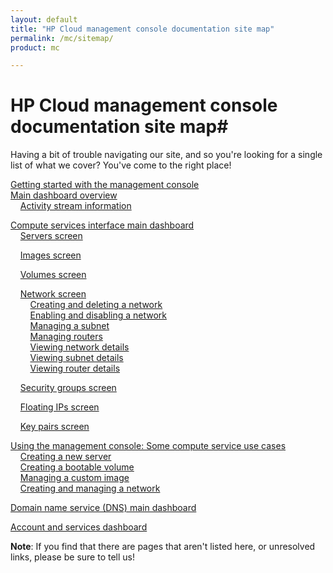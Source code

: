 ```yaml
---
layout: default
title: "HP Cloud management console documentation site map"
permalink: /mc/sitemap/
product: mc

---
```

# HP Cloud management console documentation site map#

Having a bit of trouble navigating our site, and so you're looking for a single list of what we cover?  You've come to the right place!

[Getting started with the management console](/mc/)<br> 
[Main dashboard overview](/mc/dashboard/)  <br>
&nbsp;&nbsp;&nbsp;&nbsp;[Activity stream information](/activity-stream/) <br>

[Compute services interface main dashboard](/mc/compute/)<br>
&nbsp;&nbsp;&nbsp;&nbsp;[Servers screen](/mc/compute/servers/)  <br>
<!--&nbsp;&nbsp;&nbsp;&nbsp;&nbsp;&nbsp;&nbsp;&nbsp;[Creating a new server from an image](/mc/compute/server/)<br>
&nbsp;&nbsp;&nbsp;&nbsp;&nbsp;&nbsp;&nbsp;&nbsp;[Creating a new server from a bootable volume (using block storage)](mc/compute/server/)<br>
&nbsp;&nbsp;&nbsp;&nbsp;&nbsp;&nbsp;&nbsp;&nbsp;[Applying a filter](/mc/compute/server/) <br>
&nbsp;&nbsp;&nbsp;&nbsp;&nbsp;&nbsp;&nbsp;&nbsp;[Displaying server details](/mc/compute/server/)<br>
&nbsp;&nbsp;&nbsp;&nbsp;&nbsp;&nbsp;&nbsp;&nbsp;[Viewing the console log](/mc/compute/server/)<br>
&nbsp;&nbsp;&nbsp;&nbsp;&nbsp;&nbsp;&nbsp;&nbsp;[Connecting to a server](/mc/compute/server/)<br>
&nbsp;&nbsp;&nbsp;&nbsp;&nbsp;&nbsp;&nbsp;&nbsp;[Rebooting a server](/mc/compute/server/)<br>
&nbsp;&nbsp;&nbsp;&nbsp;&nbsp;&nbsp;&nbsp;&nbsp;[Rebuilding a server](/mc/compute/server/)<br>
&nbsp;&nbsp;&nbsp;&nbsp;&nbsp;&nbsp;&nbsp;&nbsp;[Terminating a server](/mc/compute/server/)<br>-->
&nbsp;&nbsp;&nbsp;&nbsp;[Images screen](/mc/compute/images/) <br>
<!--&nbsp;&nbsp;&nbsp;&nbsp;&nbsp;&nbsp;&nbsp;&nbsp;[Creating and deleting an image]() <br>-->
&nbsp;&nbsp;&nbsp;&nbsp;[Volumes screen](/mc/compute/volumes/)<br>
<!--&nbsp;&nbsp;&nbsp;&nbsp;&nbsp;&nbsp;&nbsp;&nbsp;[Creating and deleting a volume]()<br>
&nbsp;&nbsp;&nbsp;&nbsp;&nbsp;&nbsp;&nbsp;&nbsp;[Cloning a new volume from an existing snapshot]()<br>
&nbsp;&nbsp;&nbsp;&nbsp;&nbsp;&nbsp;&nbsp;&nbsp;[Creating a bootable volume from an existing image]()<br>-->
&nbsp;&nbsp;&nbsp;&nbsp;[Network screen](/mc/compute/networks/)  <br>
&nbsp;&nbsp;&nbsp;&nbsp;&nbsp;&nbsp;&nbsp;&nbsp;[Creating and deleting a network](/mc/compute/networks/create-network/) <br> 
&nbsp;&nbsp;&nbsp;&nbsp;&nbsp;&nbsp;&nbsp;&nbsp;[Enabling and disabling a network](/mc/compute/networks/enable-network/) <br> 
&nbsp;&nbsp;&nbsp;&nbsp;&nbsp;&nbsp;&nbsp;&nbsp;[Managing a subnet](/mc/compute/networks/manage-subnet/)  <br>
&nbsp;&nbsp;&nbsp;&nbsp;&nbsp;&nbsp;&nbsp;&nbsp;[Managing routers](/mc/compute/networks/manage-routers/) <br>
&nbsp;&nbsp;&nbsp;&nbsp;&nbsp;&nbsp;&nbsp;&nbsp;[Viewing network details](/mc/compute/networks/view-network/) <br>
&nbsp;&nbsp;&nbsp;&nbsp;&nbsp;&nbsp;&nbsp;&nbsp;[Viewing subnet details](/mc/compute/networks/view-subnet/) <br>
&nbsp;&nbsp;&nbsp;&nbsp;&nbsp;&nbsp;&nbsp;&nbsp;[Viewing router details](/mc/compute/networks/view-router/) <br>
<!-- &nbsp;&nbsp;&nbsp;&nbsp;&nbsp;&nbsp;&nbsp;&nbsp;[Understanding network system messages](/mc/compute/networks/sys-messages/) <br> -->
&nbsp;&nbsp;&nbsp;&nbsp;[Security groups screen](/mc/compute/security-groups/) <!-- basic screen functions here such as selecting a project, listing security groups, etc.? --> <br>
<!--&nbsp;&nbsp;&nbsp;&nbsp;&nbsp;&nbsp;&nbsp;&nbsp;[Adding and removing a security group]()<br>
&nbsp;&nbsp;&nbsp;&nbsp;&nbsp;&nbsp;&nbsp;&nbsp;[Creating and deleting a security group rule]()<br> -->
&nbsp;&nbsp;&nbsp;&nbsp;[Floating IPs screen](/mc/compute/floating-ips/) <!-- basic screen functions here such as selecting a project --> <br>
<!--&nbsp;&nbsp;&nbsp;&nbsp;&nbsp;&nbsp;&nbsp;&nbsp;[Connecting to a server]()<br>
&nbsp;&nbsp;&nbsp;&nbsp;&nbsp;&nbsp;&nbsp;&nbsp;[Allocating and deallocating an IP address]()<br>
&nbsp;&nbsp;&nbsp;&nbsp;&nbsp;&nbsp;&nbsp;&nbsp;[Attaching and detatching an IP address to your server]()<br>-->
&nbsp;&nbsp;&nbsp;&nbsp;[Key pairs screen](/mc/compute/key-pairs/)<br>
<!--&nbsp;&nbsp;&nbsp;&nbsp;&nbsp;&nbsp;&nbsp;&nbsp;[Adding and deleting a key pair]() <br>-->
[Using the management console: Some compute service use cases](/mc/compute/using/) <br>
&nbsp;&nbsp;&nbsp;&nbsp;[Creating a new server]() <br>
&nbsp;&nbsp;&nbsp;&nbsp;[Creating a bootable volume]() <br>
&nbsp;&nbsp;&nbsp;&nbsp;[Managing a custom image]() <br>
&nbsp;&nbsp;&nbsp;&nbsp;[Creating and managing a network]() <br>

<!-- [Object storage services main dashboard](/mc/object-storage/)<br>
&nbsp;&nbsp;&nbsp;&nbsp;[Containers screen]() <br>
&nbsp;&nbsp;&nbsp;&nbsp;&nbsp;&nbsp;&nbsp;&nbsp;[Creating and deleting a public container]() <br> 
&nbsp;&nbsp;&nbsp;&nbsp;&nbsp;&nbsp;&nbsp;&nbsp;[Creating and deleting a private container]() < <br>
&nbsp;&nbsp;&nbsp;&nbsp;[Container details screen]()  <br>
&nbsp;&nbsp;&nbsp;&nbsp;&nbsp;&nbsp;&nbsp;&nbsp;[Enabling and disabling CDN functionality]() <br>
&nbsp;&nbsp;&nbsp;&nbsp;&nbsp;&nbsp;&nbsp;&nbsp;[Changing container state between public and private]() <br>
&nbsp;&nbsp;&nbsp;&nbsp;&nbsp;&nbsp;&nbsp;&nbsp;[Browsing container objects]() <br>
&nbsp;&nbsp;&nbsp;&nbsp;[Object storage details screen]() <br> 
&nbsp;&nbsp;&nbsp;&nbsp;&nbsp;&nbsp;&nbsp;&nbsp;[Navigating the storage repository](blah) <br>
&nbsp;&nbsp;&nbsp;&nbsp;&nbsp;&nbsp;&nbsp;&nbsp;[Uploading objects]() <br>
&nbsp;&nbsp;&nbsp;&nbsp;&nbsp;&nbsp;&nbsp;&nbsp;[Deleting objects]() <br>
&nbsp;&nbsp;&nbsp;&nbsp;&nbsp;&nbsp;&nbsp;&nbsp;[Downloading objects]() <br>
&nbsp;&nbsp;&nbsp;&nbsp;&nbsp;&nbsp;&nbsp;&nbsp;[Creating new directories]()  <br>
&nbsp;&nbsp;&nbsp;&nbsp;&nbsp;&nbsp;&nbsp;&nbsp;[Filtering the objects list]() <br>
&nbsp;&nbsp;&nbsp;&nbsp;[Using the management console: Some object storage use cases]() <br>
&nbsp;&nbsp;&nbsp;&nbsp;&nbsp;&nbsp;&nbsp;&nbsp;[Object storage use case 1]() <br>
&nbsp;&nbsp;&nbsp;&nbsp;&nbsp;&nbsp;&nbsp;&nbsp;[Object storage use case 2]() <br> -->

<!--[Relational Database for MySQL main dashboard]() <br>
&nbsp;&nbsp;&nbsp;&nbsp;[Creating and deleting instances]() <br>
&nbsp;&nbsp;&nbsp;&nbsp;[Starting and stopping instances]() <br>
&nbsp;&nbsp;&nbsp;&nbsp;[Managing instances]() Comment: flavors; volume size; number of dbs; enable, disable, and reset root password <br> 
&nbsp;&nbsp;&nbsp;&nbsp;[Instance details screen]() Comment: searching; other basic descriptive info about this screen <br> 
&nbsp;&nbsp;&nbsp;&nbsp;&nbsp;&nbsp;&nbsp;&nbsp;[Managing user accounts]() Comment: creating, deleting, changing names and permissions, changing passwords <br>  
&nbsp;&nbsp;&nbsp;&nbsp;&nbsp;&nbsp;&nbsp;&nbsp;[Managing databases]() Comment: creating, deleting, renaming <br> 
&nbsp;&nbsp;&nbsp;&nbsp;&nbsp;&nbsp;&nbsp;&nbsp;[Managing security group rules]() Comment: creating, deleting, renaming <br> 
&nbsp;&nbsp;&nbsp;&nbsp;&nbsp;&nbsp;&nbsp;&nbsp;[Managing snapshots]() Comment: creating, deleting, renaming <br> 
&nbsp;&nbsp;&nbsp;&nbsp;[Using the management console: Some RDB use cases]() <br>
&nbsp;&nbsp;&nbsp;&nbsp;&nbsp;&nbsp;&nbsp;&nbsp;[RDB Use Case 1]() <br>
&nbsp;&nbsp;&nbsp;&nbsp;&nbsp;&nbsp;&nbsp;&nbsp;[RDB Use Case 2]() <br> -->

[Domain name service (DNS) main dashboard]() <br> 
<!-- &nbsp;&nbsp;&nbsp;&nbsp;[Adding and deleting domains]() <br>
&nbsp;&nbsp;&nbsp;&nbsp;[Domain details screen]() Comment: creating, deleting, changing names and permissions, changing passwordsselecting record types; viewing details; returning to the domain list screen <br> 
&nbsp;&nbsp;&nbsp;&nbsp;&nbsp;&nbsp;&nbsp;&nbsp;[Creating and deleting records]() <br>
&nbsp;&nbsp;&nbsp;&nbsp;&nbsp;&nbsp;&nbsp;&nbsp;[Managing records]() <br>
&nbsp;&nbsp;&nbsp;&nbsp;[Using the management console: Some DNS use cases]() <br>
&nbsp;&nbsp;&nbsp;&nbsp;&nbsp;&nbsp;&nbsp;&nbsp;[DNS Use Case 1]() <br>
&nbsp;&nbsp;&nbsp;&nbsp;&nbsp;&nbsp;&nbsp;&nbsp;[DNS Use Case 2]() <br> -->

<!-- [Monitoring as a service (MaaS) main dashboard]() <br>
&nbsp;&nbsp;&nbsp;&nbsp;Details TBD<br>
&nbsp;&nbsp;&nbsp;&nbsp;[Using the management console: Some monitoring use cases]() <br>
&nbsp;&nbsp;&nbsp;&nbsp;&nbsp;&nbsp;&nbsp;&nbsp;[Monitoring Use Case 1]() <br>
&nbsp;&nbsp;&nbsp;&nbsp;&nbsp;&nbsp;&nbsp;&nbsp;[Monitoring Use Case 2]() <br> -->

<!-- [Load balancer as a service (LBaaS) main dashboard]() <br>
&nbsp;&nbsp;&nbsp;&nbsp;Details TBD<br>
&nbsp;&nbsp;&nbsp;&nbsp;[Using the management console: Some load balancing use cases]() <br>
&nbsp;&nbsp;&nbsp;&nbsp;&nbsp;&nbsp;&nbsp;&nbsp;[Load balancing Use Case 1]() <br>
&nbsp;&nbsp;&nbsp;&nbsp;&nbsp;&nbsp;&nbsp;&nbsp;[Load balancing Use Case 2]() <br> -->

<!-- [Other services]() Comment: Presumably these sections will grow and get their own sections as compute and object storage have above as the MC changes to support them more thoroughly <br>
&nbsp;&nbsp;&nbsp;&nbsp;[Identity service]() <br>
&nbsp;&nbsp;&nbsp;&nbsp;[Application platform as a service (aPaaS)]() <br>
&nbsp;&nbsp;&nbsp;&nbsp;[Messaging as a service (MSGaaS)]() <br> -->

[Account and services dashboard](/mc/account/) <br>
<!-- &nbsp;&nbsp;&nbsp;&nbsp;[Managing your services](/mc/account/services/) <br>
&nbsp;&nbsp;&nbsp;&nbsp;[Viewing account overview information](/mc/account/overview/) <br>
&nbsp;&nbsp;&nbsp;&nbsp;[Updating account information](/mc/account/update-account/) <br>
&nbsp;&nbsp;&nbsp;&nbsp;[Updating account password](/mc/account/password/) <br>
&nbsp;&nbsp;&nbsp;&nbsp;[Updating account email address](/mc/account/email/) <br>
&nbsp;&nbsp;&nbsp;&nbsp;[Managing API keys](/mc/account/api-keys/) <br>
&nbsp;&nbsp;&nbsp;&nbsp;[Managing account users](/mc/account/users/) <br>
&nbsp;&nbsp;&nbsp;&nbsp;[Managing projects](/mc/account/projects/) <br>
&nbsp;&nbsp;&nbsp;&nbsp;[Viewing your billing history](/mc/account/billing-history/) <br>
&nbsp;&nbsp;&nbsp;&nbsp;[Editing billing information](/mc/account/billing-info/) <br>
&nbsp;&nbsp;&nbsp;&nbsp;[Viewing the activity screen](/mc/account/activity/) <br>
&nbsp;&nbsp;&nbsp;&nbsp;[Viewing notifications and privacy information](/mc/account/notification/) <br>
&nbsp;&nbsp;&nbsp;&nbsp;[Viewing account information](/mc/account/info/) <br>
&nbsp;&nbsp;&nbsp;&nbsp;[Using the account and services management dashboard: Some Use cases](/mc/account/using/) <br>
&nbsp;&nbsp;&nbsp;&nbsp;&nbsp;&nbsp;&nbsp;&nbsp;[Activating an account](/mc/account/using/activating) <br>
&nbsp;&nbsp;&nbsp;&nbsp;&nbsp;&nbsp;&nbsp;&nbsp;[Managing account users](/mc/account/using/managing-users/) <br>
&nbsp;&nbsp;&nbsp;&nbsp;&nbsp;&nbsp;&nbsp;&nbsp;[Managing projects](/mc/account/using/managing-projects/) <br> -->

<!-- [Management console reference]() Comment: reference for every button, field, etc. for later inclusion as bubble help or some such <br>
[Management console FAQ]() <br> -->

**Note**: If you find that there are pages that aren't listed here, or unresolved links, please be sure to tell us!
